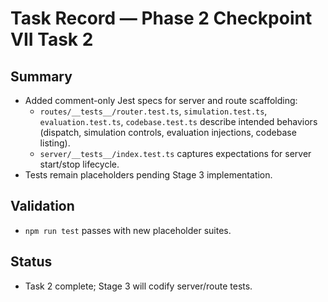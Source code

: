 # Task Record — Phase 2 Checkpoint VII Task 2

## Summary
- Added comment-only Jest specs for server and route scaffolding:
  - `routes/__tests__/router.test.ts`, `simulation.test.ts`, `evaluation.test.ts`, `codebase.test.ts` describe intended behaviors (dispatch, simulation controls, evaluation injections, codebase listing).
  - `server/__tests__/index.test.ts` captures expectations for server start/stop lifecycle.
- Tests remain placeholders pending Stage 3 implementation.

## Validation
- `npm run test` passes with new placeholder suites.

## Status
- Task 2 complete; Stage 3 will codify server/route tests.

